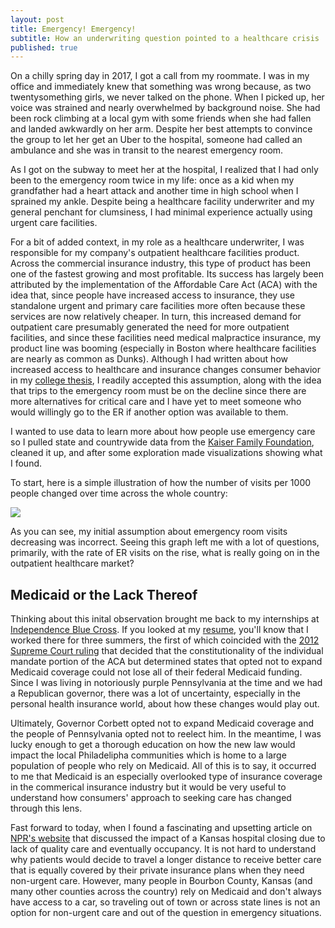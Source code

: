 ```yaml
---
layout: post
title: Emergency! Emergency!
subtitle: How an underwriting question pointed to a healthcare crisis
published: true
---
```

On a chilly spring day in 2017, I got a call from my roommate. I was in my office and immediately knew that something was wrong because, as two twentysomething girls, we never talked on the phone. When I picked up, her voice was strained and nearly overwhelmed by background noise. She had been rock climbing at a local gym with some friends when she had fallen and landed awkwardly on her arm. Despite her best attempts to convince the group to let her get an Uber to the hospital, someone had called an ambulance and she was in transit to the nearest emergency room.

As I got on the subway to meet her at the hospital, I realized that I had only been to the emergency room twice in my life: once as a kid when my grandfather had a heart attack and another time in high school when I sprained my ankle. Despite being a healthcare facility underwriter and my general penchant for clumsiness, I had minimal experience actually using urgent care facilities.

For a bit of added context, in my role as a healthcare underwriter, I was responsible for my company's outpatient healthcare facilities product. Across the commercial insurance industry, this type of product has been one of the fastest growing and most profitable. Its success has largely been attributed by the implementation of the Affordable Care Act (ACA) with the idea that, since people have increased access to insurance, they use standalone urgent and primary care facilities more often because these services are now relatively cheaper. In turn, this increased demand for outpatient care presumably generated the need for more outpatient facilities, and since these facilities need medical malpractice insurance, my product line was booming (especially in Boston where healthcare facilities are nearly as common as Dunks). Although I had written about how increased access to healthcare and insurance changes consumer behavior in my [college thesis](https://github.com/apetrone11235/apetrone11235.github.io/blob/master/Compiled%20Thesis%20Work.pdf), I readily accepted this assumption, along with the idea that trips to the emergency room must be on the decline since there are more alternatives for critical care and I have yet to meet someone who would willingly go to the ER if another option was available to them.

I wanted to use data to learn more about how people use emergency care so I pulled state and countrywide data from the [Kaiser Family Foundation](https://www.kff.org/other/state-indicator/emergency-room-visits-by-ownership/?currentTimeframe=0&sortModel=%7B%22colId%22:%22Location%22,%22sort%22:%22asc%22%7D), cleaned it up, and after some exploration made visualizations showing what I found.

To start, here is a simple illustration of how the number of visits per 1000 people changed over time across the whole country:

![]({{site.baseurl}}/img/VisitsOverTime.png)

As you can see, my initial assumption about emergency room visits decreasing was incorrect. Seeing this graph left me with a lot of questions, primarily, with the rate of ER visits on the rise, what is really going on in the outpatient healthcare market? 

## Medicaid or the Lack Thereof ##

Thinking about this inital observation brought me back to my internships at [Independence Blue Cross](https://www.ibx.com/). If you looked at my [resume](https://angela-petrone.com/img/Resume2019.pdf), you'll know that I worked there for three summers, the first of which coincided with the [2012 Supreme Court ruling](https://en.wikipedia.org/wiki/National_Federation_of_Independent_Business_v._Sebelius) that decided that the constitutionality of the individual mandate portion of the ACA but determined states that opted not to expand Medicaid coverage could not lose all of their federal Medicaid funding. Since I was living in notoriously purple Pennsylvania at the time and we had a Republican governor, there was a lot of uncertainty, especially in the personal health insurance world, about how these changes would play out. 

Ultimately, Governor Corbett opted not to expand Medicaid coverage and the people of Pennsylvania opted not to reelect him. In the meantime, I was lucky enough to get a thorough education on how the new law would impact the local Philadelipha communities which is home to a large population of people who rely on Medicaid. All of this is to say, it occurred to me that Medicaid is an especially overlooked type of insurance coverage in the commerical insurance industry but it would be very useful to understand how consumers' approach to seeking care has changed through this lens. 

Fast forward to today, when I found a fascinating and upsetting article on [NPR's website](https://www.npr.org/sections/health-shots/2019/05/14/722199393/no-mercy-how-a-kansas-town-is-grappling-with-its-hospitals-closure) that discussed the impact of a Kansas hospital closing due to lack of quality care and eventually occupancy. It is not hard to understand why patients would decide to travel a longer distance to receive better care that is equally covered by their private insurance plans when they need non-urgent care. However, many people in Bourbon County, Kansas (and many other counties across the country) rely on Medicaid and don't always have access to a car, so traveling out of town or across state lines is not an option for non-urgent care and out of the question in emergency situations. 
